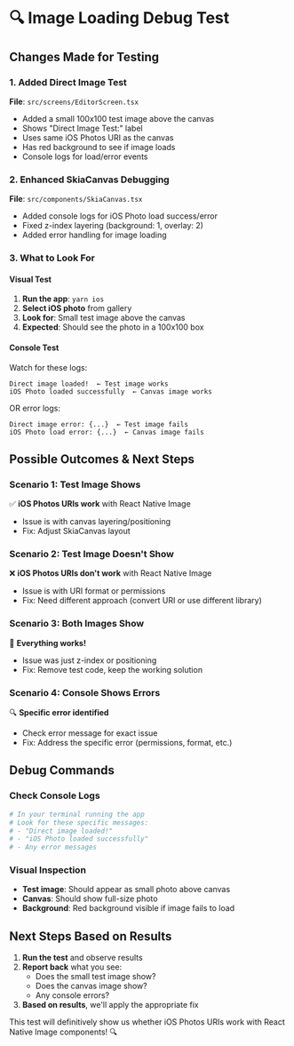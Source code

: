 # 🔍 Image Loading Debug Test

## Changes Made for Testing

### 1. **Added Direct Image Test**

**File**: `src/screens/EditorScreen.tsx`

- Added a small 100x100 test image above the canvas
- Shows "Direct Image Test:" label
- Uses same iOS Photos URI as the canvas
- Has red background to see if image loads
- Console logs for load/error events

### 2. **Enhanced SkiaCanvas Debugging**

**File**: `src/components/SkiaCanvas.tsx`

- Added console logs for iOS Photo load success/error
- Fixed z-index layering (background: 1, overlay: 2)
- Added error handling for image loading

### 3. **What to Look For**

#### **Visual Test**

1. **Run the app**: `yarn ios`
2. **Select iOS photo** from gallery
3. **Look for**: Small test image above the canvas
4. **Expected**: Should see the photo in a 100x100 box

#### **Console Test**

Watch for these logs:

```
Direct image loaded!  ← Test image works
iOS Photo loaded successfully  ← Canvas image works
```

OR error logs:

```
Direct image error: {...}  ← Test image fails
iOS Photo load error: {...}  ← Canvas image fails
```

## Possible Outcomes & Next Steps

### **Scenario 1: Test Image Shows**

✅ **iOS Photos URIs work** with React Native Image

- Issue is with canvas layering/positioning
- Fix: Adjust SkiaCanvas layout

### **Scenario 2: Test Image Doesn't Show**

❌ **iOS Photos URIs don't work** with React Native Image

- Issue is with URI format or permissions
- Fix: Need different approach (convert URI or use different library)

### **Scenario 3: Both Images Show**

🎉 **Everything works!**

- Issue was just z-index or positioning
- Fix: Remove test code, keep the working solution

### **Scenario 4: Console Shows Errors**

🔍 **Specific error identified**

- Check error message for exact issue
- Fix: Address the specific error (permissions, format, etc.)

## Debug Commands

### **Check Console Logs**

```bash
# In your terminal running the app
# Look for these specific messages:
# - "Direct image loaded!"
# - "iOS Photo loaded successfully"
# - Any error messages
```

### **Visual Inspection**

- **Test image**: Should appear as small photo above canvas
- **Canvas**: Should show full-size photo
- **Background**: Red background visible if image fails to load

## Next Steps Based on Results

1. **Run the test** and observe results
2. **Report back** what you see:
   - Does the small test image show?
   - Does the canvas image show?
   - Any console errors?
3. **Based on results**, we'll apply the appropriate fix

This test will definitively show us whether iOS Photos URIs work with React Native Image components! 🔍
